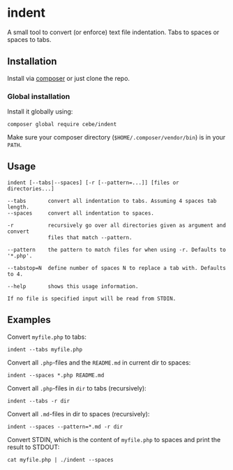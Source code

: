indent
======

A small tool to convert (or enforce) text file indentation. Tabs to spaces or spaces to tabs.

Installation
------------

Install via [composer](https://packagist.org/packages/cebe/indent) or just clone the repo.

### Global installation

Install it globally using:

    composer global require cebe/indent

Make sure your composer directory (`$HOME/.composer/vendor/bin`) is in your `PATH`.    

Usage
-----

    indent [--tabs|--spaces] [-r [--pattern=...]] [files or directories...]

    --tabs       convert all indentation to tabs. Assuming 4 spaces tab length.
    --spaces     convert all indentation to spaces.

    -r           recursively go over all directories given as argument and convert
                 files that match --pattern.

    --pattern    the pattern to match files for when using -r. Defaults to '*.php'.

    --tabstop=N  define number of spaces N to replace a tab with. Defaults to 4.

    --help       shows this usage information.

    If no file is specified input will be read from STDIN.

Examples
--------

Convert `myfile.php` to tabs:

    indent --tabs myfile.php

Convert all `.php`-files and the `README.md` in current dir to spaces:

    indent --spaces *.php README.md

Convert all `.php`-files in `dir` to tabs (recursively):

    indent --tabs -r dir

Convert all `.md`-files in dir to spaces (recursively):

    indent --spaces --pattern=*.md -r dir

Convert STDIN, which is the content of `myfile.php` to spaces and print the result to STDOUT:

    cat myfile.php | ./indent --spaces
